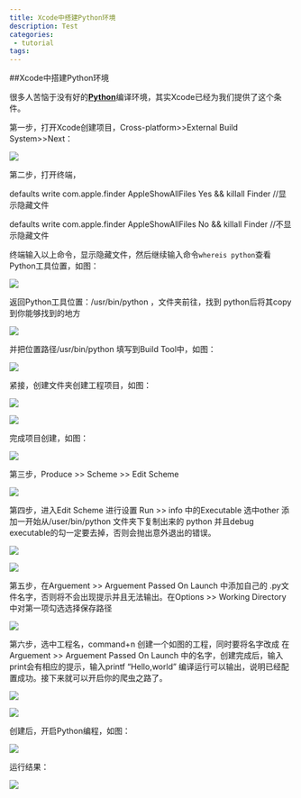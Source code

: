 ```yaml
---
title: Xcode中搭建Python环境
description: Test
categories:
 - tutorial
tags:
---
```


##Xcode中搭建Python环境

<!-- more -->

很多人苦恼于没有好的[**Python**](http://lib.csdn.net/base/python)编译环境，其实Xcode已经为我们提供了这个条件。

第一步，打开Xcode创建项目，Cross-platform>>External Build System>>Next：

![](https://github.com/spurscoder/spurscoder.github.io/raw/master/img/home/python_xcode/1.png)

第二步，打开终端，

defaults write com.apple.finder AppleShowAllFiles Yes && killall Finder //显示隐藏文件

defaults write com.apple.finder AppleShowAllFiles No && killall Finder //不显示隐藏文件

终端输入以上命令，显示隐藏文件，然后继续输入命令`whereis python`查看Python工具位置，如图：

![](https://github.com/spurscoder/spurscoder.github.io/raw/master/img/home/python_xcode/2.png)

返回Python工具位置：/usr/bin/python ，文件夹前往，找到 python后将其copy到你能够找到的地方

![](https://github.com/spurscoder/spurscoder.github.io/raw/master/img/home/python_xcode/3.png)

并把位置路径/usr/bin/python 填写到Build Tool中，如图：

![](https://github.com/spurscoder/spurscoder.github.io/raw/master/img/home/python_xcode/4.png)

紧接，创建文件夹创建工程项目，如图：

![](https://github.com/spurscoder/spurscoder.github.io/raw/master/img/home/python_xcode/5.png)

![](https://github.com/spurscoder/spurscoder.github.io/raw/master/img/home/python_xcode/6.png)

完成项目创建，如图：

![](https://github.com/spurscoder/spurscoder.github.io/raw/master/img/home/python_xcode/7.png)

  第三步，Produce >> Scheme >> Edit Scheme

![](https://github.com/spurscoder/spurscoder.github.io/raw/master/img/home/python_xcode/8.png)

第四步，进入Edit Scheme 进行设置  Run  >> info 中的Executable 选中other   添加一开始从/user/bin/python 文件夹下复制出来的 python 并且debug executable的勾一定要去掉，否则会抛出意外退出的错误。

![](https://github.com/spurscoder/spurscoder.github.io/raw/master/img/home/python_xcode/9.png)

![](https://github.com/spurscoder/spurscoder.github.io/raw/master/img/home/python_xcode/10.png)

第五步，在Arguement >> Arguement Passed On Launch 中添加自己的 .py文件名字，否则将不会出现提示并且无法输出。在Options >> Working Directory 中对第一项勾选选择保存路径

![](https://github.com/spurscoder/spurscoder.github.io/raw/master/img/home/python_xcode/11.png)



第六步，选中工程名，command+n  创建一个如图的工程，同时要将名字改成  在Arguement >> Arguement Passed On Launch 中的名字，创建完成后，输入print会有相应的提示，输入printf “Hello,world” 编译运行可以输出，说明已经配置成功。接下来就可以开启你的爬虫之路了。

![](https://github.com/spurscoder/spurscoder.github.io/raw/master/img/home/python_xcode/12.png)

![](https://github.com/spurscoder/spurscoder.github.io/raw/master/img/home/python_xcode/13.png)

创建后，开启Python编程，如图：

![](https://github.com/spurscoder/spurscoder.github.io/raw/master/img/home/python_xcode/14.png)



运行结果：

![](https://github.com/spurscoder/spurscoder.github.io/raw/master/img/home/python_xcode/15.png)